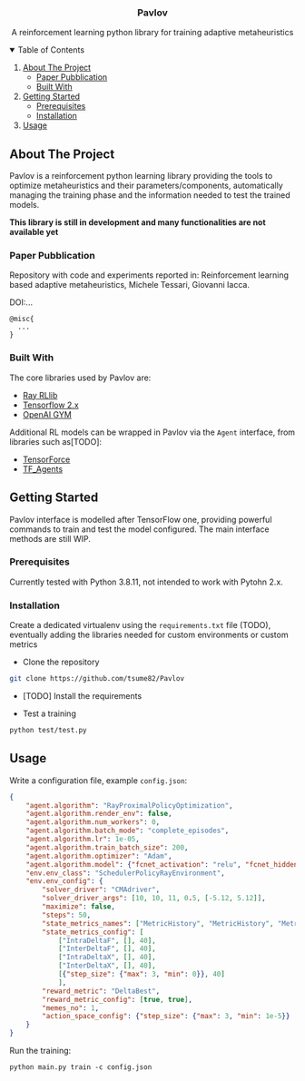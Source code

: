 <p align="center">
  <h3 align="center">Pavlov</h3>
  <p align="center">
    A reinforcement learning python library for training adaptive metaheuristics
  </p>
</p>



<!-- TABLE OF CONTENTS -->
<details open="open">
  <summary>Table of Contents</summary>
  <ol>
    <li>
      <a href="#about-the-project">About The Project</a>
      <ul>
        <li><a href="#paper-pubblication">Paper Pubblication</a></li>
        <li><a href="#built-with">Built With</a></li>
      </ul>
    </li>
    <li>
      <a href="#getting-started">Getting Started</a>
      <ul>
        <li><a href="#prerequisites">Prerequisites</a></li>
        <li><a href="#installation">Installation</a></li>
      </ul>
    </li>
    <li><a href="#usage">Usage</a></li>
  </ol>
</details>



<!-- ABOUT THE PROJECT -->
## About The Project
Pavlov is a reinforcement python learning library providing the tools to optimize metaheuristics and their parameters/components, automatically managing the training phase and the information needed to test the trained models. 

**This library is still in development and many functionalities are not available yet**

### Paper Pubblication
Repository with code and experiments reported in: Reinforcement learning based adaptive metaheuristics, Michele Tessari, Giovanni Iacca.

DOI:...

```
@misc{
  ...
}
```


### Built With

The core libraries used by Pavlov are:
* [Ray RLlib](https://docs.ray.io/en/master/rllib.html)
* [Tensorflow 2.x](https://www.tensorflow.org/)
* [OpenAI GYM](https://gym.openai.com/)

Additional RL models can be wrapped in Pavlov via the ``Agent`` interface, from libraries such as[TODO]:
* [TensorForce](https://tensorforce.readthedocs.io/)
* [TF_Agents](https://www.tensorflow.org/agents)



<!-- GETTING STARTED -->
## Getting Started
Pavlov interface is modelled after TensorFlow one, providing powerful commands to train and test the model configured. The main interface methods are still WIP.

### Prerequisites
Currently tested with Python 3.8.11, not intended to work with Pytohn 2.x.

### Installation
Create a dedicated virtualenv using the ``requirements.txt`` file (TODO), eventually adding the libraries needed for custom environments or custom metrics

- Clone the repository
```bash
git clone https://github.com/tsume82/Pavlov
```
- [TODO] Install the requirements

- Test a training
```bash
python test/test.py
```

<!-- USAGE EXAMPLES -->
## Usage
Write a configuration file, example ```config.json```:
```json
{
    "agent.algorithm": "RayProximalPolicyOptimization",
    "agent.algorithm.render_env": false,
    "agent.algorithm.num_workers": 0,
    "agent.algorithm.batch_mode": "complete_episodes",
    "agent.algorithm.lr": 1e-05,
    "agent.algorithm.train_batch_size": 200,
    "agent.algorithm.optimizer": "Adam",
    "agent.algorithm.model": {"fcnet_activation": "relu", "fcnet_hiddens": [50, 50]},
    "env.env_class": "SchedulerPolicyRayEnvironment",
    "env.env_config": {
        "solver_driver": "CMAdriver",
        "solver_driver_args": [10, 10, 11, 0.5, [-5.12, 5.12]],
        "maximize": false,
        "steps": 50,
        "state_metrics_names": ["MetricHistory", "MetricHistory", "MetricHistory", "MetricHistory", "SolverStateHistory"],
        "state_metrics_config": [
            ["IntraDeltaF", [], 40], 
            ["InterDeltaF", [], 40], 
            ["IntraDeltaX", [], 40], 
            ["InterDeltaX", [], 40], 
            [{"step_size": {"max": 3, "min": 0}}, 40]
            ],
        "reward_metric": "DeltaBest",
        "reward_metric_config": [true, true],
        "memes_no": 1,
        "action_space_config": {"step_size": {"max": 3, "min": 1e-5}}
    }
}
```

Run the training:
```
python main.py train -c config.json
```
